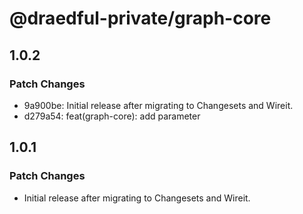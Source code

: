 # @draedful-private/graph-core

## 1.0.2

### Patch Changes

- 9a900be: Initial release after migrating to Changesets and Wireit.
- d279a54: feat(graph-core): add parameter

## 1.0.1

### Patch Changes

- Initial release after migrating to Changesets and Wireit.
